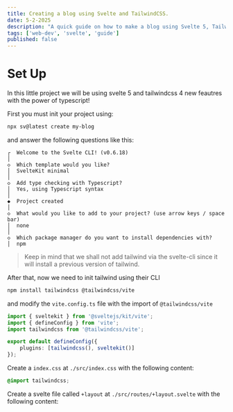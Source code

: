 ```yaml
---
title: Creating a blog using Svelte and TailwindCSS.
date: 5-2-2025
description: "A quick guide on how to make a blog using Svelte 5, TailwindCSS and mdsvex :)"
tags: ['web-dev', 'svelte', 'guide']
published: false
---
```


# Set Up

In this little project we will be using svelte 5 and tailwindcss 4 new feautres with the power of typescript!

First you must init your project using:

```bash
npx sv@latest create my-blog
```

and answer the following questions like this:

```text
┌  Welcome to the Svelte CLI! (v0.6.18)
│
◇  Which template would you like?
│  SvelteKit minimal
│
◇  Add type checking with Typescript?
│  Yes, using Typescript syntax
│
◆  Project created
│
◇  What would you like to add to your project? (use arrow keys / space bar)
│  none
│
◇  Which package manager do you want to install dependencies with?
│  npm
```

> Keep in mind that we shall not add tailwind via the svelte-cli since it will install a previous version of tailwind.

After that, now we need to init tailwind using their CLI
```bash
npm install tailwindcss @tailwindcss/vite
```
and modify the `vite.config.ts` file with the import of `@tailwindcss/vite`

```typescript
import { sveltekit } from '@sveltejs/kit/vite';
import { defineConfig } from 'vite';
import tailwindcss from '@tailwindcss/vite';

export default defineConfig({
	plugins: [tailwindcss(), sveltekit()]
});
```

Create a `index.css` at `./src/index.css` with the following content:

```css
@import tailwindcss;
```

Create a svelte file called `+layout` at `./src/routes/+layout.svelte` with the following content: